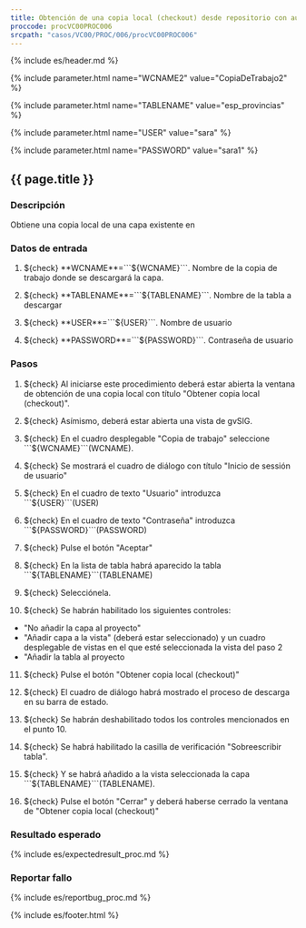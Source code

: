 ```yaml
---
title: Obtención de una copia local (checkout) desde repositorio con autenticación
proccode: procVC00PROC006
srcpath: "casos/VC00/PROC/006/procVC00PROC006"
---
```


{% include es/header.md %}

{% include parameter.html name="WCNAME2" value="CopiaDeTrabajo2" %}

{% include parameter.html name="TABLENAME" value="esp_provincias" %}

{% include parameter.html name="USER" value="sara" %}

{% include parameter.html name="PASSWORD" value="sara1" %}

## {{ page.title }}

### Descripción

Obtiene una copia local de una capa existente en 

### Datos de entrada

1. ${check} **WCNAME**=```${WCNAME}```. Nombre de la copia de trabajo donde se descargará la capa.

2. ${check} **TABLENAME**=```${TABLENAME}```. Nombre de la tabla a descargar

3. ${check} **USER**=```${USER}```. Nombre de usuario

4. ${check} **PASSWORD**=```${PASSWORD}```. Contraseña de usuario


### Pasos

1. ${check} Al iniciarse este procedimiento deberá estar abierta la ventana de obtención de una copia local con título "Obtener copia local (checkout)".

2. ${check} Asímismo, deberá estar abierta una vista de gvSIG.

3. ${check} En el cuadro desplegable "Copia de trabajo" seleccione ```${WCNAME}```(WCNAME).

4. ${check} Se mostrará el cuadro de diálogo con título "Inicio de sessión de usuario"

5. ${check} En el cuadro de texto "Usuario" introduzca ```${USER}```(USER)

6. ${check} En el cuadro de texto "Contraseña" introduzca ```${PASSWORD}```(PASSWORD)

7. ${check} Pulse el botón "Aceptar"

8. ${check} En la lista de tabla habrá aparecido la tabla ```${TABLENAME}```(TABLENAME)

9. ${check} Selecciónela.

10. ${check} Se habrán habilitado los siguientes controles:
  * "No añadir la capa al proyecto"
  * "Añadir capa a la vista" (deberá estar seleccionado) y un cuadro desplegable de vistas en el que esté seleccionada la vista del paso 2
  * "Añadir la tabla al proyecto

11. ${check} Pulse el botón "Obtener copia local (checkout)"

12. ${check} El cuadro de diálogo habrá mostrado el proceso de descarga en su barra de estado.

13. ${check} Se habrán deshabilitado todos los controles mencionados en el punto 10. 

14. ${check} Se habrá habilitado la casilla de verificación "Sobreescribir tabla".

15. ${check} Y se habrá añadido a la vista seleccionada la capa ```${TABLENAME}```(TABLENAME).

16. ${check} Pulse el botón "Cerrar" y deberá haberse cerrado la ventana de "Obtener copia local (checkout)"

### Resultado esperado

{% include es/expectedresult_proc.md %}

### Reportar fallo

{% include es/reportbug_proc.md %}

{% include es/footer.html %}
